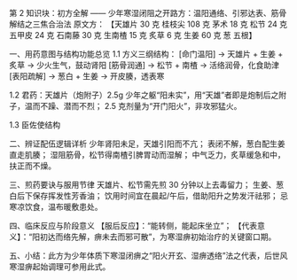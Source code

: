 第 2 知识块：初方全解 —— 少年寒湿闭阻之开路方：温阳通络、引邪达表、筋骨解结之三焦合治法
原文方：
【天雄片 30 克 桂枝尖 108 克 茅术 18 克 松节 24 克 五甲皮 24 克 石南藤 30 克 生南楂 15 克 炙草 6 克 生姜 60 克 葱 五根】

一、用药意图与结构功能总览
1.1 方义三纲结构：
[命门温阳] → 天雄片 + 生姜 + 炙草 → 少火生气，鼓动肾阳
[筋骨润通] → 松节 + 南楂 → 活络润骨，化食助津
[表阳疏解] → 葱白 + 生姜 → 开皮腠，透表寒

1.2 君药：天雄片（炮附子）2.5g
少年之躯“阳未实”，用“天雄”者即是炮制后之附子，温而不躁、潜而不烈；
2.5 克剂量为“开门阳火”，非攻邪猛火。

1.3 臣佐使结构

二、辨证配伍逻辑详析
少年肾阳未足，天雄引阳而不亢；
表闭不解，葱白配生姜直走肌腠；
湿阻筋骨，松节得南楂引脾胃动而湿解；
中气乏力，炙草缓急和中，扶正而不燥。

三、煎药要诀与服用节律
天雄片、松节需先煎 30 分钟以上去毒留力；
生姜、葱白后下保存挥发性芳香油；
饮用时间宜在晨起/午后，借助阳升之势发汗祛邪；
忌寒凉饮食，温布暖敷患处。

四、临床反应与阶段意义
【服后反应】：“能转侧，能起床坐立”；
【代表意义】：“阳初达而络先解，痹未去而邪可散”，为寒湿痹初始治疗的关键窗口期。

五、小结：此方为少年体质下寒湿闭痹之“阳火开玄、湿痹透络”法之代表，后世风寒湿痹起始调理可参用此式。

